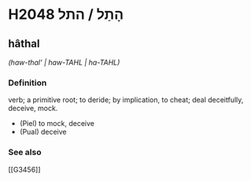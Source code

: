 # H2048 הָתַל / התל

## hâthal

_(haw-thal' | haw-TAHL | ha-TAHL)_

### Definition

verb; a primitive root; to deride; by implication, to cheat; deal deceitfully, deceive, mock.

- (Piel) to mock, deceive
- (Pual) deceive
### See also

[[G3456]]

